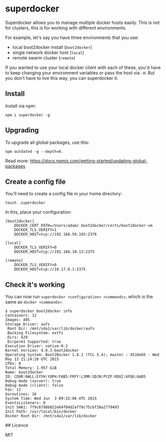 # superdocker

Superdocker allows you to manage multiple docker hosts easily. This is not for clusters, this is for working with different environments.

For example, let's say you have three environments that you use:  
- local boot2docker install (`boot2docker`)
- single network docker host (`local`)
- remote swarm cluster (`remote`)

If you wanted to use your local docker client with each of these, you'd have to keep changing your environment variables or pass the host via `-H`. But you don't have to live this way, you can superdocker it.

## Install

Install via npm:

    npm i superdocker -g

## Upgrading

To upgrade all global packages, use this:

    npm outdated -g --depth=0.

Read more: https://docs.npmjs.com/getting-started/updating-global-packages

## Create a config file

You'll need to create a config file in your home directory:

    touch .superdocker

In this, place your configuration:

    [boot2docker]
        DOCKER_CERT_PATH=/Users/adam/.boot2docker/certs/boot2docker-vm
        DOCKER_TLS_VERIFY=1
        DOCKER_HOST=tcp://192.168.59.103:2376

    [local]
        DOCKER_TLS_VERIFY=0
        DOCKER_HOST=tcp://192.168.10.13:2375

    [remote]
        DOCKER_TLS_VERIFY=0
        DOCKER_HOST=tcp://10.17.0.1:2375

## Check it's working

You can now run `superdocker <configuration> <commands>`, which is the same as `docker <commands>`:

    $ superdocker boot2docker info
    Containers: 12
    Images: 405
    Storage Driver: aufs
     Root Dir: /mnt/sda1/var/lib/docker/aufs
     Backing Filesystem: extfs
     Dirs: 429
     Dirperm1 Supported: true
    Execution Driver: native-0.2
    Kernel Version: 4.0.3-boot2docker
    Operating System: Boot2Docker 1.6.2 (TCL 5.4); master : 4534e65 - Wed May 13 21:24:28 UTC 2015
    CPUs: 8
    Total Memory: 1.957 GiB
    Name: boot2docker
    ID: CDUR:6WLL:EYYH:YQPH:FAB5:FRFY:L3MR:SDJN:PYZF:ROX2:6FQG:6AD5
    Debug mode (server): true
    Debug mode (client): false
    Fds: 12
    Goroutines: 16
    System Time: Wed Jun  3 09:32:06 UTC 2015
    EventsListeners: 0
    Init SHA1: 7f9c6798b022e64f04d2aff8c75cbf38a2779493
    Init Path: /usr/local/bin/docker
    Docker Root Dir: /mnt/sda1/var/lib/docker

## Licence

MIT
